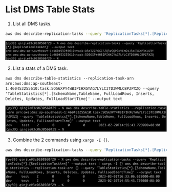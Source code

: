 # List DMS Table Stats



1. List all DMS tasks.

```bash
aws dms describe-replication-tasks --query 'ReplicationTasks[*].[ReplicationTaskArn]' --output text
```

![image-20230301181012699](./List%20DMS%20Tasks%20Table%20Stats.assets/image-20230301181012699.png)

2. List a stats of a DMS task.

```
aws dms describe-table-statistics --replication-task-arn arn:aws:dms:ap-southeast-1:460453255610:task:5O56XPY4WBIPIHXGYAG7LYLC3TD3WMLCBPZPXZQ --query 'TableStatistics[*].[SchemaName,TableName, FullLoadRows, Inserts, Deletes, Updates, FullLoadStartTime]' --output text
```

![image-20230301181224753](./List%20DMS%20Tasks%20Table%20Stats.assets/image-20230301181224753.png)

3. Combine the 2 commands using `xargs -I {}`.

```bash
aws dms describe-replication-tasks --query 'ReplicationTasks[*].[ReplicationTaskArn]' --output text | xargs -I {} aws dms describe-table-statistics --replication-task-arn {} --query 'TableStatistics[*].[SchemaName,TableName, FullLoadRows, Inserts, Deletes, Updates, FullLoadStartTime]' --output text
```

![image-20230301181213579](./List%20DMS%20Tasks%20Table%20Stats.assets/image-20230301181213579.png)